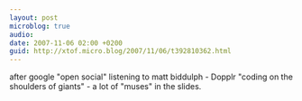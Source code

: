 ```yaml
---
layout: post
microblog: true
audio: 
date: 2007-11-06 02:00 +0200
guid: http://xtof.micro.blog/2007/11/06/t392810362.html
---
```

after google "open social" listening to matt biddulph - Dopplr "coding on the shoulders of giants" - a lot of "muses" in the slides.
